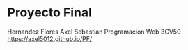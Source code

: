# Proyecto Final
Hernandez Flores Axel Sebastian 
Programacion Web 3CV50
https://axel5012.github.io/PF/
